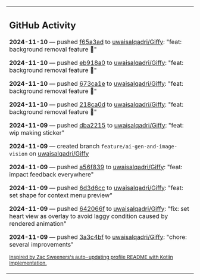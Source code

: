 <table><tr><td valign="top" width="100%">    

## GitHub Activity

**2024-11-10** — pushed [f65a3ad](https://github.com/uwaisalqadri/Giffy/commits/f65a3ad322f26ffb0c17f58f3f79c6287cddde21) to [uwaisalqadri/Giffy](https://github.com/uwaisalqadri/Giffy): "feat: background removal feature 🚀"

**2024-11-10** — pushed [eb918a0](https://github.com/uwaisalqadri/Giffy/commits/eb918a02d52fe964fbf3734981e6f5e62d454d13) to [uwaisalqadri/Giffy](https://github.com/uwaisalqadri/Giffy): "feat: background removal feature 🚀"

**2024-11-10** — pushed [673ca1e](https://github.com/uwaisalqadri/Giffy/commits/673ca1e8b2046bd93fd106977e81b45cbdbd1f3a) to [uwaisalqadri/Giffy](https://github.com/uwaisalqadri/Giffy): "feat: background removal feature 🚀"

**2024-11-10** — pushed [218ca0d](https://github.com/uwaisalqadri/Giffy/commits/218ca0da49047443311e6008e91675b56060d2cf) to [uwaisalqadri/Giffy](https://github.com/uwaisalqadri/Giffy): "feat: background removal feature 🚀"

**2024-11-09** — pushed [dba2215](https://github.com/uwaisalqadri/Giffy/commits/dba221561280cd98ca5a15dbb8a5531c564b5702) to [uwaisalqadri/Giffy](https://github.com/uwaisalqadri/Giffy): "feat: wip making sticker"

**2024-11-09** — created branch `feature/ai-gen-and-image-vision` on [uwaisalqadri/Giffy](https://github.com/uwaisalqadri/Giffy)

**2024-11-09** — pushed [a56f839](https://github.com/uwaisalqadri/Giffy/commits/a56f8393df1b8e7224010d8f17e66653fb41b3a2) to [uwaisalqadri/Giffy](https://github.com/uwaisalqadri/Giffy): "feat: impact feedback everywhere"

**2024-11-09** — pushed [6d3d6cc](https://github.com/uwaisalqadri/Giffy/commits/6d3d6cca8a9c95ec33cd1a1565655e1e05a15ec1) to [uwaisalqadri/Giffy](https://github.com/uwaisalqadri/Giffy): "feat: set shape for context menu preview"

**2024-11-09** — pushed [642066f](https://github.com/uwaisalqadri/Giffy/commits/642066f76847df272150d5b47ade508961619209) to [uwaisalqadri/Giffy](https://github.com/uwaisalqadri/Giffy): "fix: set heart view as overlay to avoid laggy condition caused by rendered animation"

**2024-11-09** — pushed [3a3c4bf](https://github.com/uwaisalqadri/Giffy/commits/3a3c4bf56af05e2da1f0aefd748a3945cb84fbfa) to [uwaisalqadri/Giffy](https://github.com/uwaisalqadri/Giffy): "chore: several improvements"
                
<sub><a href="https://github.com/ZacSweers/ZacSweers/">Inspired by Zac Sweeners's auto-updating profile README with Kotlin Implementation.</a></sub>
        